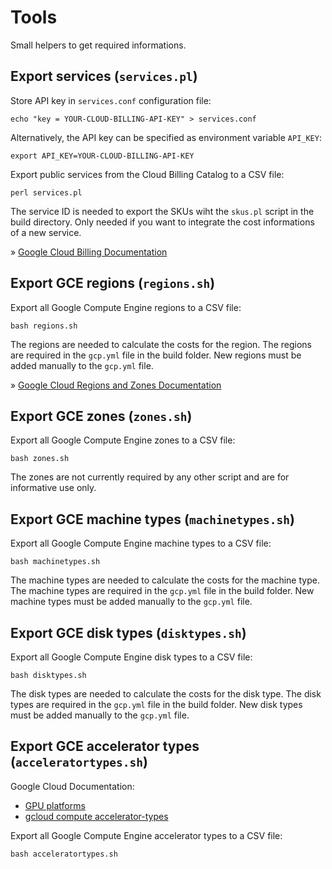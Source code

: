 # Tools

Small helpers to get required informations.

## Export services (`services.pl`)

Store API key in `services.conf` configuration file:
```shell
echo "key = YOUR-CLOUD-BILLING-API-KEY" > services.conf
```

Alternatively, the API key can be specified as environment variable `API_KEY`:
```shell
export API_KEY=YOUR-CLOUD-BILLING-API-KEY
```

Export public services from the Cloud Billing Catalog to a CSV file:
```shell
perl services.pl
```

The service ID is needed to export the SKUs wiht the `skus.pl` script in the build directory.
Only needed if you want to integrate the cost informations of a new service.

» [Google Cloud Billing Documentation](https://cloud.google.com/billing/v1/how-tos/catalog-api#listing_public_services_from_the_catalog)

## Export GCE regions (`regions.sh`)

Export all Google Compute Engine regions to a CSV file:
```shell
bash regions.sh
```

The regions are needed to calculate the costs for the region.
The regions are required in the `gcp.yml` file in the build folder.
New regions must be added manually to the `gcp.yml` file.

» [Google Cloud Regions and Zones Documentation](https://cloud.google.com/compute/docs/regions-zones#available)

## Export GCE zones (`zones.sh`)

Export all Google Compute Engine zones to a CSV file:
```shell
bash zones.sh
```

The zones are not currently required by any other script and are for informative use only.

## Export GCE machine types (`machinetypes.sh`)

Export all Google Compute Engine machine types to a CSV file:
```shell
bash machinetypes.sh
```

The machine types are needed to calculate the costs for the machine type.
The machine types are required in the `gcp.yml` file in the build folder.
New machine types must be added manually to the `gcp.yml` file.

## Export GCE disk types (`disktypes.sh`)

Export all Google Compute Engine disk types to a CSV file:
```shell
bash disktypes.sh
```

The disk types are needed to calculate the costs for the disk type.
The disk types are required in the `gcp.yml` file in the build folder.
New disk types must be added manually to the `gcp.yml` file.

## Export GCE accelerator types (`acceleratortypes.sh`)

Google Cloud Documentation:

* [GPU platforms](https://cloud.google.com/compute/docs/gpus/)
* [gcloud compute accelerator-types](https://cloud.google.com/sdk/gcloud/reference/compute/accelerator-types/)

Export all Google Compute Engine accelerator types to a CSV file:
```shell
bash acceleratortypes.sh
```